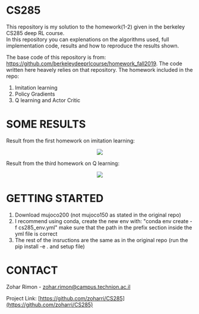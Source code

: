 # CS285
This repository is my solution to the homework(1-2) given in the berkeley CS285 deep RL course.  
In this repository you can explenations on the algorithms used, full implementation code, results and how to reproduce the results shown. 

The base code of this repository is from: https://github.com/berkeleydeeprlcourse/homework_fall2019. The code written here heavely relies on that repository.
The homework included in the repo:
1. Imitation learning
2. Policy Gradients
3. Q learning and Actor Critic

# SOME RESULTS
Result from the first homework on imitation learning:

<p align="center">
  <img src="https://github.com/zoharri/CS285/blob/master/HW1%20-%20Imitation%20learning/results/Humanoid200.gif">
</p>

Result from the third homework on Q learning:

<p align="center">
  <img src="https://github.com/zoharri/CS285/blob/master/HW3%20-%20Q%20learning%20and%20Actor%20Critic/cs285/data/dqn_q1_PongNoFrameskip-v4_09-04-2020_21-44-30/gym/PongSum.gif">
</p>

<!-- GETTING STARTED -->
# GETTING STARTED
1. Download mujoco200 (not mujoco150 as stated in the original repo)
2. I recommend using conda, create the new env with: "conda env create -f cs285_env.yml" make sure that the path in the prefix section inside the yml file is correct
3. The rest of the insructions are the same as in the original repo (run the pip install -e . and setup file) 


<!-- CONTACT -->
# CONTACT
Zohar Rimon - zohar.rimon@campus.technion.ac.il

Project Link: [https://github.com/zoharri/CS285](https://github.com/zoharri/CS285)





